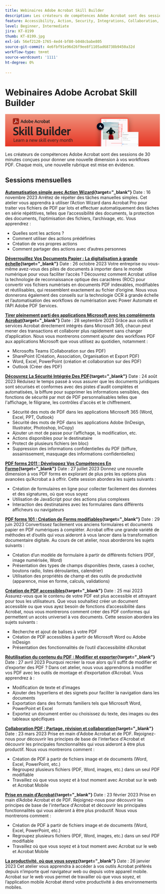 ```yaml
---
title: Webinaires Adobe Acrobat Skill Builder
description: Les créateurs de compétences Adobe Acrobat sont des sessions de 30 minutes conçues pour donner une nouvelle dimension à vos workflows PDF
feature: Accessibility, Action, Security, Integrations, Collaboration, Edit PDF, Convert PDF, Share, Mobile, Skill Builder, Form
level: Beginner, Intermediate
jira: KT-8199
thumb: KT-8199.jpg
exl-id: 56ef2120-1765-4ed4-bf80-b048cbabe805
source-git-commit: 4e6fbf91e96d26f9ee8f1105ad68738b9450a32d
workflow-type: tm+mt
source-wordcount: '1111'
ht-degree: 0%

---
```


# Webinaires Adobe Acrobat Skill Builder

![Image Acrobat Skill Builder](../assets/sbacrobatwebinars.png)

Les créateurs de compétences Adobe Acrobat sont des sessions de 30 minutes conçues pour donner une nouvelle dimension à vos workflows PDF. Chaque mois, une nouvelle rubrique est mise en évidence.

## Sessions mensuelles

**[Automatisation simple avec Action Wizard](https://teamwork.adobe.com/adobe-acrobat-skill-builder/attendease/networking/experience/41d505bb-252a-4e26-9576-6ae82293e6c9/97be1628-5cb6-44be-ac61-c0cc26fbb58d){target="_blank"}**
Date : 16 novembre 2023 Arrêtez de répéter des tâches manuelles simples. Cet atelier vous apprendra à utiliser l’Action Wizard dans Acrobat Pro pour traiter vos fichiers de PDF par lots et effectuer automatiquement des tâches en série répétitives, telles que l’accessibilité des documents, la protection des documents, l’optimisation des fichiers, l’archivage, etc. Vous apprendrez :

* Quelles sont les actions ?
* Comment utiliser des actions prédéfinies
* Création de vos propres actions
* Comment partager des actions avec d’autres personnes

**[Déverrouillez Vos Documents Papier : La digitalisation à grande échelle](https://teamwork.adobe.com/adobe-acrobat-skill-builder/attendease/networking/experience/46e148fe-92c0-4d79-ac83-8888e9f0521e/dfcf3b90-4390-4c6e-abd9-20ba6e913dc1){target="_blank"}**
Date : 26 octobre 2023 Votre entreprise ou vous-même avez-vous des piles de documents à importer dans le monde numérique pour vous faciliter l’accès ? Découvrez comment Acrobat utilise la technologie de reconnaissance optique des caractères (ROC) pour convertir vos fichiers numérisés en documents PDF indexables, modifiables et réutilisables, qui ressemblent exactement au fichier d’origine. Nous vous donnerons également des conseils sur la technologie OCR à grande échelle et l’automatisation des workflows de numérisation avec Power Automate et l’API Adobe PDF Services.

**[Tirer pleinement parti des applications Microsoft avec les compléments Acrobat](https://teamwork.adobe.com/adobe-acrobat-skill-builder/attendease/networking/experience/8b4ea780-6e4d-48b6-8c70-ea10245a5a64/b4fe64de-3614-4a6d-94c6-ff6612ac07fb){target="_blank"}**
Date : 28 septembre 2023 Grâce aux outils et services Acrobat directement intégrés dans Microsoft 365, chacun peut mener des transactions et collaborer plus rapidement sans changer d’application. Nous vous montrerons comment ajouter des workflows PDF aux applications Microsoft que vous utilisez au quotidien, notamment :

* Microsofts Teams (Collaboration sur des PDF)
* SharePoint (Création, Association, Organisation et Export PDF)
* Word, Excel, PowerPoint (création et collaboration sur des PDF)
* Outlook (Créer des PDF)

**[Découvrez La Sécurité Intégrée Des PDF](https://teamwork.adobe.com/adobe-acrobat-skill-builder/attendease/networking/experience/b454ab64-9c2e-4aec-bcf9-ca82e3a6b869/3a456ace-042e-41c8-8e8c-d285e9ba0ab8){target="_blank"}**
Date : 24 août 2023 Réduisez le temps passé à vous assurer que les documents juridiques sont sécurisés et conformes avec des pistes d&#39;audit complètes et automatisées, la biffure pour supprimer les informations sensibles, des fonctions de sécurité par mot de PDF personnalisables telles que l&#39;affichage, le filigrane, les contrôles d&#39;accès et le chiffrement.

* Sécurité des mots de PDF dans les applications Microsoft 365 (Word, Excel, PPT, Outlook)
* Sécurité des mots de PDF dans les applications Adobe (InDesign, Illustrator, Photoshop, InCopy)
* Ajouter un mot de passe pour l’affichage, la modification, etc.
* Actions disponibles pour le destinataire
* Protect de plusieurs fichiers (en bloc)
* Suppression des informations confidentielles du PDF (biffure, assainissement, masquage des informations confidentielles)

**[PDF forms 2011 : Développez Vos Compétences En Forme](https://adobe-acrobat-skill-builder.joinus.adobeevents.com/attendease/networking/experience/32518a73-e152-42b5-825c-b31ce53ab1f2/b9966934-6a5b-49c2-a9b0-d434543ce7f4){target="_blank"}**
Date : 27 juillet 2023 Donnez une nouvelle dimension à vos PDF forms en explorant de plus près les options plus avancées qu’Acrobat a à offrir. Cette session abordera les sujets suivants :

* Création de formulaires en ligne pour collecter facilement des données et des signatures, où que vous soyez
* Utilisation de JavaScript pour des actions plus complexes
* Interaction des destinataires avec les formulaires dans différents afficheurs ou navigateurs

**[PDF forms 101 : Création de Forms modifiables](https://adobe-acrobat-skill-builder.joinus.adobeevents.com/attendease/networking/experience/795f4bc7-db42-4022-a624-8a53c51174c6/9d685d0f-4a5b-4236-a1ef-081d1403fb41){target="_blank"}**
Date : 29 juin 2023 Convertissez facilement vos anciens formulaires et documents papier en PDF numériques à compléter. Acrobat offre une grande variété de méthodes et d’outils qui vous aideront à vous lancer dans la transformation documentaire digitale. Au cours de cet atelier, nous aborderons les sujets suivants :

* Création d’un modèle de formulaire à partir de différents fichiers (PDF, image numérisée, Word)
* Présentation des types de champs disponibles (texte, cases à cocher, boutons radio, listes déroulantes, calendrier)
* Utilisation des propriétés de champ et des outils de productivité (apparence, mise en forme, calculs, validations)

**[Création de PDF accessibles](https://teamwork.adobe.com/adobe-acrobat-skill-builder/attendease/networking/experience/4ff4d607-8c9f-47dd-ac4f-3b351a0a0fe3/2eb92255-d963-4ff7-b278-2a95a11db755){target="_blank"}**
Date : 25 mai 2023 Assurez-vous que le contenu de votre PDF est plus accessible et attrayant pour tous les utilisateurs. Que vous souhaitiez créer un document accessible ou que vous ayez besoin de fonctions d’accessibilité dans Acrobat, nous vous montrerons comment créer des PDF conformes qui permettent un accès universel à vos documents. Cette session abordera les sujets suivants :

* Recherche et ajout de balises à votre PDF
* Création de PDF accessibles à partir de Microsoft Word ou Adobe InDesign
* Présentation des fonctionnalités de l’outil d’accessibilité d’Acrobat

**[Réutilisation du contenu du PDF : Modifier et exporter](https://adobe-acrobat-skill-builder.joinus.adobeevents.com/attendease/networking/experience/aac3b9af-7d54-4ea5-a6fa-61bc7acea87f/8d7341ee-ff0f-492a-b3fd-935bd11d4ed0){target="_blank"}**
Date : 27 avril 2023 Pourquoi recréer la roue alors qu’il suffit de modifier et d’exporter des PDF ? Dans cet atelier, nous vous apprendrons à modifier vos PDF avec les outils de montage et d’exportation d’Acrobat. Vous apprendrez à :

* Modification de texte et d’images
* Ajouter des hyperliens et des signets pour faciliter la navigation dans les documents
* Exportation dans des formats familiers tels que Microsoft Word, PowerPoint et Excel
* Exportez un document entier ou choisissez du texte, des images ou des tableaux spécifiques

**[Collaboration PDF : Partage, révision et collaboration](https://adobe-acrobat-skill-builder.joinus.adobeevents.com/attendease/networking/experience/0ef4709b-0a04-418e-a185-7efdd676c2dd/6a95bece-6f24-46f5-a17f-b408464281be){target="_blank"}**
Date : 23 mars 2023 Prise en main d&#39;Adobe Acrobat et de PDF. Rejoignez-nous pour découvrir les principes de base de l&#39;interface d&#39;Acrobat et découvrir les principales fonctionnalités qui vous aideront à être plus productif. Nous vous montrerons comment :

* Création de PDF à partir de fichiers image et de documents (Word, Excel, PowerPoint, etc.)
* Regroupez plusieurs fichiers (PDF, Word, images, etc.) dans un seul PDF modifiable
* Travaillez où que vous soyez et à tout moment avec Acrobat sur le web et Acrobat Mobile

**[Prise en main d’Acrobat](https://adobe-acrobat-skill-builder.joinus.adobeevents.com/attendease/networking/experience/5d8acc24-47a1-4db8-b419-8587bfb12708/fe8ec392-f29a-4e25-b7a3-61f48eea45ab){target="_blank"}**
Date : 23 février 2023 Prise en main d’Adobe Acrobat et de PDF. Rejoignez-nous pour découvrir les principes de base de l&#39;interface d&#39;Acrobat et découvrir les principales fonctionnalités qui vous aideront à être plus productif. Nous vous montrerons comment :

* Création de PDF à partir de fichiers image et de documents (Word, Excel, PowerPoint, etc.)
* Regroupez plusieurs fichiers (PDF, Word, images, etc.) dans un seul PDF modifiable
* Travaillez où que vous soyez et à tout moment avec Acrobat sur le web et Acrobat Mobile

**[La productivité, où que vous soyez](https://adobe-acrobat-skill-builder.joinus.adobeevents.com/attendease/networking/experience/9ab6c7a2-5ca2-4670-9a33-2ac11a1cb542/0b591876-aeae-45af-b41a-07a8326043f2){target="_blank"}**
Date : 26 janvier 2023 Cet atelier vous apprendra à accéder à vos outils Acrobat préférés depuis n’importe quel navigateur web ou depuis votre appareil mobile. Acrobat sur le web vous permet de travailler où que vous soyez, et l’application mobile Acrobat étend votre productivité à des environnements mobiles.